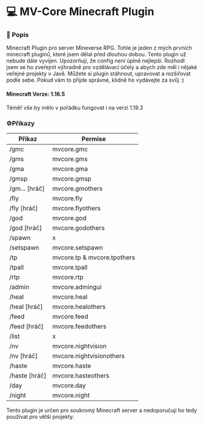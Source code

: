 # 💻 MV-Core Minecraft Plugin

### 📄 Popis

Minecraft Plugin pro server Mineverse RPG. Tohle je jeden z mých prvních minecraft pluginů, které jsem dělal před dlouhou dobou. Tento plugin už nebude dále vyvíjen. Upozorňuji, že config není úplně nejlepší. Rozhodl jsem se ho zveřejnit výhradně pro vzdělávací účely a abych zde měl i nějaké veřejné projekty v Javě. Můžete si plugin stáhnout, upravovat a rozšiřovat podle sebe. Pokud vám to přijde správné, klidně ho vydávejte za svůj :)

#### Minecraft Verze: 1.16.5

Téměř vše by mělo v pořádku fungovat i na verzi 1.19.3

### ⚙️Příkazy
                    
Příkaz  | Permise
------------- | -------------
/gmc  | mvcore.gmc
/gms  | mvcore.gms
/gma  | mvcore.gma
/gmsp  | mvcore.gmsp
/gm... [hráč] | mvcore.gmothers
/fly  | mvcore.fly
/fly [hráč] | mvcore.flyothers
/god | mvcore.god
/god [hráč] | mvcore.godothers
/spawn | x
/setspawn | mvcore.setspawn
/tp | mvcore.tp & mvcore.tpothers
/tpall | mvcore.tpall
/rtp | mvcore.rtp
/admin | mvcore.admingui
/heal | mvcore.heal
/heal [hráč] | mvcore.healothers
/feed | mvcore.feed
/feed [hráč] | mvcore.feedothers
/list | x
/nv | mvcore.nightvision
/nv [hráč] | mvcore.nightvisionothers
/haste | mvcore.haste
/haste [hráč] | mvcore.hasteothers
/day | mvcore.day
/night | mvcore.night

Tento plugin je určen pro soukromý Minecraft server a nedoporučuji ho tedy používat pro větší projekty.
